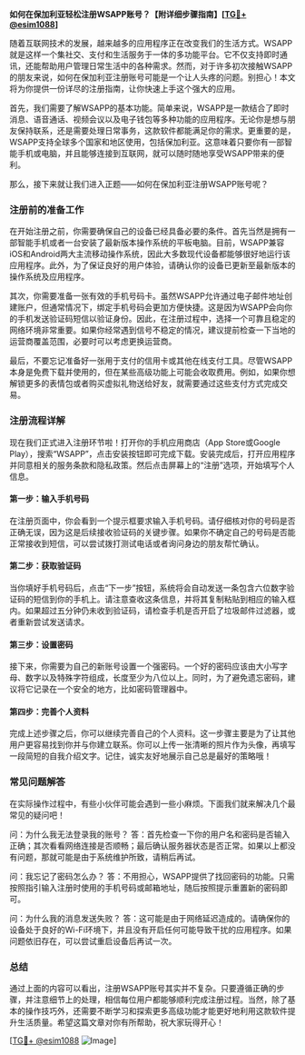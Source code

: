 **如何在保加利亚轻松注册WSAPP账号？【附详细步骤指南】[[TG💪+ @esim1088](https://t.me/s/esim1088)]**

随着互联网技术的发展，越来越多的应用程序正在改变我们的生活方式。WSAPP就是这样一个集社交、支付和生活服务于一体的多功能平台。它不仅支持即时通讯，还能帮助用户管理日常生活中的各种需求。然而，对于许多初次接触WSAPP的朋友来说，如何在保加利亚注册账号可能是一个让人头疼的问题。别担心！本文将为你提供一份详尽的注册指南，让你快速上手这个强大的应用。

首先，我们需要了解WSAPP的基本功能。简单来说，WSAPP是一款结合了即时消息、语音通话、视频会议以及电子钱包等多种功能的应用程序。无论你是想与朋友保持联系，还是需要处理日常事务，这款软件都能满足你的需求。更重要的是，WSAPP支持全球多个国家和地区使用，包括保加利亚。这意味着只要你有一部智能手机或电脑，并且能够连接到互联网，就可以随时随地享受WSAPP带来的便利。

那么，接下来就让我们进入正题——如何在保加利亚注册WSAPP账号呢？

### 注册前的准备工作

在开始注册之前，你需要确保自己的设备已经具备必要的条件。首先当然是拥有一部智能手机或者一台安装了最新版本操作系统的平板电脑。目前，WSAPP兼容iOS和Android两大主流移动操作系统，因此大多数现代设备都能够很好地运行该应用程序。此外，为了保证良好的用户体验，请确认你的设备已更新至最新版本的操作系统及应用程序。

其次，你需要准备一张有效的手机号码卡。虽然WSAPP允许通过电子邮件地址创建账户，但通常情况下，绑定手机号码会更加方便快捷。这是因为WSAPP会向你的手机发送验证码短信以验证身份。因此，在注册过程中，选择一个可靠且稳定的网络环境非常重要。如果你经常遇到信号不稳定的情况，建议提前检查一下当地的运营商覆盖范围，必要时可以考虑更换运营商。

最后，不要忘记准备好一张用于支付的信用卡或其他在线支付工具。尽管WSAPP本身是免费下载并使用的，但在某些高级功能上可能会收取费用。例如，如果你想解锁更多的表情包或者购买虚拟礼物送给好友，就需要通过这些支付方式完成交易。

### 注册流程详解

现在我们正式进入注册环节啦！打开你的手机应用商店（App Store或Google Play），搜索“WSAPP”，点击安装按钮即可完成下载。安装完成后，打开应用程序并同意相关的服务条款和隐私政策。然后点击屏幕上的“注册”选项，开始填写个人信息。

#### 第一步：输入手机号码

在注册页面中，你会看到一个提示框要求输入手机号码。请仔细核对你的号码是否正确无误，因为这是后续接收验证码的关键步骤。如果你不确定自己的号码是否能正常接收到短信，可以尝试拨打测试电话或者询问身边的朋友帮忙确认。

#### 第二步：获取验证码

当你填好手机号码后，点击“下一步”按钮，系统将会自动发送一条包含六位数字验证码的短信到你的手机上。请注意查收这条信息，并将其复制粘贴到相应的输入框内。如果超过五分钟仍未收到验证码，请检查手机是否开启了垃圾邮件过滤器，或者重新尝试发送请求。

#### 第三步：设置密码

接下来，你需要为自己的新账号设置一个强密码。一个好的密码应该由大小写字母、数字以及特殊字符组成，长度至少为八位以上。同时，为了避免遗忘密码，建议将它记录在一个安全的地方，比如密码管理器中。

#### 第四步：完善个人资料

完成上述步骤之后，你可以继续完善自己的个人资料。这一步骤主要是为了让其他用户更容易找到你并与你建立联系。你可以上传一张清晰的照片作为头像，再填写一段简短的自我介绍文字。记住，诚实友好地展示自己总是最好的策略哦！

### 常见问题解答

在实际操作过程中，有些小伙伴可能会遇到一些小麻烦。下面我们就来解决几个最常见的疑问吧！

问：为什么我无法登录我的账号？
答：首先检查一下你的用户名和密码是否输入正确；其次看看网络连接是否顺畅；最后确认服务器状态是否正常。如果以上都没有问题，那就可能是由于系统维护所致，请稍后再试。

问：我忘记了密码怎么办？
答：不用担心，WSAPP提供了找回密码的功能。只需按照指引输入注册时使用的手机号码或邮箱地址，随后按照提示重置新的密码即可。

问：为什么我的消息发送失败？
答：这可能是由于网络延迟造成的。请确保你的设备处于良好的Wi-Fi环境下，并且没有开启任何可能导致干扰的应用程序。如果问题依旧存在，可以尝试重启设备后再试一次。

### 总结

通过上面的内容可以看出，注册WSAPP账号其实并不复杂。只要遵循正确的步骤，并注意细节上的处理，相信每位用户都能够顺利完成注册过程。当然，除了基本的操作技巧外，还需要不断学习和探索更多高级功能才能更好地利用这款软件提升生活质量。希望这篇文章对你有所帮助，祝大家玩得开心！

[[TG💪+ @esim1088](https://t.me/s/esim1088) ![Image](https://i.postimg.cc/4NQfJmqS/Snipaste-2025-05-13-00-14-12.png)]